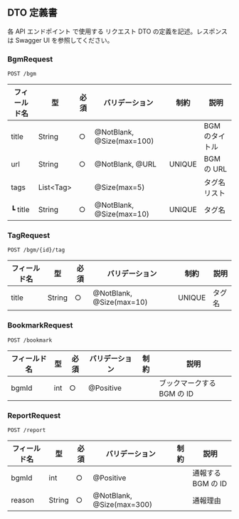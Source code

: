 ## DTO 定義書

各 API エンドポイント で使用する リクエスト DTO の定義を記述。レスポンスは Swagger UI を参照してください。

### BgmRequest

`POST /bgm`

| フィールド名 | 型          | 必須 | バリデーション            | 制約   | 説明           |
| ------------ | ----------- | ---- | ------------------------- | ------ | -------------- |
| title        | String      | ○    | @NotBlank, @Size(max=100) |        | BGM のタイトル |
| url          | String      | ○    | @NotBlank, @URL           | UNIQUE | BGM の URL     |
| tags         | List\<Tag\> |      | @Size(max=5)              |        | タグ名リスト   |
| ┗ title      | String      | ○    | @NotBlank, @Size(max=10)  | UNIQUE | タグ名         |

### TagRequest

`POST /bgm/{id}/tag`

| フィールド名 | 型     | 必須 | バリデーション           | 制約   | 説明   |
| ------------ | ------ | ---- | ------------------------ | ------ | ------ |
| title        | String | ○    | @NotBlank, @Size(max=10) | UNIQUE | タグ名 |

### BookmarkRequest

`POST /bookmark`

| フィールド名 | 型  | 必須 | バリデーション | 制約 | 説明                       |
| ------------ | --- | ---- | -------------- | ---- | -------------------------- |
| bgmId        | int | ○    | @Positive      |      | ブックマークする BGM の ID |

### ReportRequest

`POST /report`

| フィールド名 | 型     | 必須 | バリデーション            | 制約 | 説明               |
| ------------ | ------ | ---- | ------------------------- | ---- | ------------------ |
| bgmId        | int    | ○    | @Positive                 |      | 通報する BGM の ID |
| reason       | String | ○    | @NotBlank, @Size(max=300) |      | 通報理由           |
